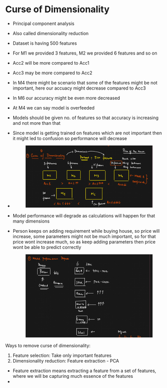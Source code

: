 # Curse of Dimensionality

* Principal component analysis
* Also called dimensionality reduction
* Dataset is having 500 features
* For M1 we provided 3 features, M2 we provided 6 features and so on
* Acc2 will be more compared to Acc1
* Acc3 may be more compared to Acc2
* In M4 there might be scenario that some of the features might be not important, here our accuacy might decrease compared to Acc3
* In M6 our accuracy might be even more decreased
* At M4 we can say model is overfeeded
* Models should be given no. of features so that accuracy is increasing and not more than that
* Since model is getting trained on features which are not important then it might led to confusion so performance will decrease
*   &#x20;

    <figure><img src="../../.gitbook/assets/image (86).png" alt=""><figcaption></figcaption></figure>


* Model performance will degrade as calculations will happen for that many dimensions
*   Person keeps on adding requirement while buying house, so price will increase, some parameters might not be much important, so for that price wont increase much, so as keep adding parameters then price wont be able to predict correctly

    <figure><img src="../../.gitbook/assets/image (88).png" alt=""><figcaption></figcaption></figure>

Ways to remove curse of dimensionality:

1. Feature selection: Take only important features
2. Dimensionality reduction: Feature extraction - PCA

* Feature extraction means extracting a feature from a set of features, where we will be capturing much essence of the features
*
